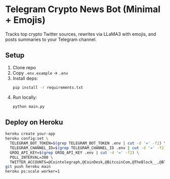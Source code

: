 # Telegram Crypto News Bot (Minimal + Emojis)

Tracks top crypto Twitter sources, rewrites via LLaMA3 with emojis, and posts summaries to your Telegram channel.

## Setup
1. Clone repo
2. Copy `.env.example` → `.env`
3. Install deps:
   ```bash
   pip install -r requirements.txt
   ```
4. Run locally:
   ```bash
   python main.py
   ```

## Deploy on Heroku
```bash
heroku create your-app
heroku config:set \
  TELEGRAM_BOT_TOKEN=$(grep TELEGRAM_BOT_TOKEN .env | cut -d '=' -f2) \
  TELEGRAM_CHANNEL_ID=$(grep TELEGRAM_CHANNEL_ID .env | cut -d '=' -f2) \
  GROQ_API_KEY=$(grep GROQ_API_KEY .env | cut -d '=' -f2) \
  POLL_INTERVAL=300 \
  TWITTER_ACCOUNTS=@Cointelegraph,@CoinDesk,@BitcoinCom,@TheBlock__,@BloombergCrypto,@BeInCrypto
git push heroku main
heroku ps:scale worker=1
```
